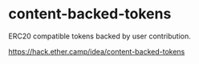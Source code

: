 # content-backed-tokens
ERC20 compatible tokens backed by user contribution.

https://hack.ether.camp/idea/content-backed-tokens

